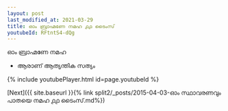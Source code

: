 ```yaml
---
layout: post
last_modified_at: 2021-03-29
title: ഓം ബ്രാഹ്മണേ നമഹ ൧൧ ടൈംസ്
youtubeId: RFtntS4-dQg
---
```

 
 
 ഓം ബ്രാഹ്മണേ നമഹ 
 
 -  ആരാണ് ആത്യന്തിക സത്യം 
 
  
 
  
 
 
 
 
 
 


{% include youtubePlayer.html id=page.youtubeId %}
 
[Next]({{ site.baseurl }}{% link  split2/_posts/2015-04-03-ഓം സ്ഥാവരണവും പാതയെ നമഹ ൧൧ ടൈംസ്.md%})
 
